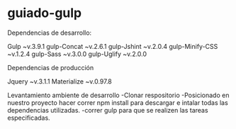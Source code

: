 # guiado-gulp

Dependencias de desarrollo:

Gulp ~v.3.9.1
gulp-Concat ~v.2.6.1
gulp-Jshint ~v.2.0.4
gulp-Minify-CSS ~v.1.2.4
gulp-Sass ~v.3.0.0
gulp-Uglify ~v.2.0.0

Dependencias de producción

Jquery ~v.3.1.1
Materialize ~v.0.97.8

Levantamiento ambiente de desarrollo
-Clonar respositorio
-Posicionado en nuestro proyecto hacer correr npm install para descargar e intalar todas las dependencias utilizadas.
-correr gulp para que se realizen las tareas especificadas.
